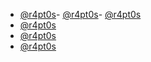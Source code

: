 - [@r4pt0s](https://github.com/r4pt0s)- [@r4pt0s](https://github.com/r4pt0s)- [@r4pt0s](https://github.com/r4pt0s)
- [@r4pt0s](https://github.com/r4pt0s)
- [@r4pt0s](https://github.com/r4pt0s)
- [@r4pt0s](https://github.com/r4pt0s)